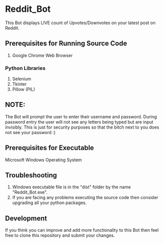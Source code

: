 # Reddit_Bot
This Bot displays LIVE count of Upvotes/Downvotes on your latest post on Reddit.
              
## Prerequisites for Running Source Code
1. Google Chrome Web Browser
### Python Libraries
1. Selenium
2. Tkinter
3. Pillow (PIL)

## NOTE:
The Bot will prompt the user to enter their username and password. During password entry the user will not see any letters being typed but are input invisibly. This is just for security purposes so that the bitch next to you does not see your password :)

## Prerequisites for Executable
Microsoft Windows Operating System

## Troubleshooting
1. Windows executable file is in the "dist" folder by the name "Reddit_Bot.exe".
2. If you are facing any problems executing the source code then consider upgrading all your python packages.

## Development
If you think you can improve and add more functionality to this Bot then feel free to clone this repository and submit your changes.
